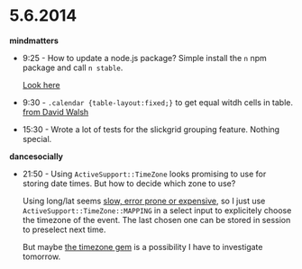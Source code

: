 # 5.6.2014

**mindmatters**

- 9:25 - How to update a node.js package? Simple install the `n` npm package and call `n stable`.

    [Look here](http://davidwalsh.name/upgrade-nodejs)

- 9:30 - `.calendar {table-layout:fixed;}` to get equal witdh cells in table. [from David Walsh](http://davidwalsh.name/tweet-code-3)

- 15:30 - Wrote a lot of tests for the slickgrid grouping feature. Nothing special.

**dancesocially**

- 21:50 - Using `ActiveSupport::TimeZone` looks promising to use for storing date times. But how to decide which zone to use?

    Using long/lat seems [slow, error prone or expensive](http://stackoverflow.com/questions/41504/timezone-lookup-from-latitude-longitude), so I just use `ActiveSupport::TimeZone::MAPPING` in a select input to explicitely choose the timezone of the event. The last chosen one can be stored in session to preselect next time.

    But maybe [the timezone gem](https://github.com/panthomakos/timezone) is a possibility I have to investigate tomorrow.
